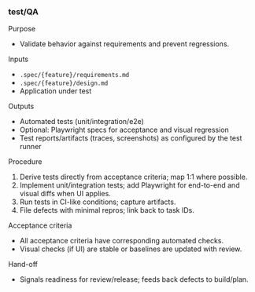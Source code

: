 ### test/QA
Purpose
- Validate behavior against requirements and prevent regressions.

Inputs
- `.spec/{feature}/requirements.md`
- `.spec/{feature}/design.md`
- Application under test

Outputs
- Automated tests (unit/integration/e2e)
- Optional: Playwright specs for acceptance and visual regression
- Test reports/artifacts (traces, screenshots) as configured by the test runner

Procedure
1. Derive tests directly from acceptance criteria; map 1:1 where possible.
2. Implement unit/integration tests; add Playwright for end-to-end and visual diffs when UI applies.
3. Run tests in CI-like conditions; capture artifacts.
4. File defects with minimal repros; link back to task IDs.

Acceptance criteria
- All acceptance criteria have corresponding automated checks.
- Visual checks (if UI) are stable or baselines are updated with review.

Hand-off
- Signals readiness for review/release; feeds back defects to build/plan.
